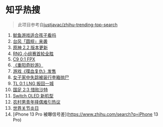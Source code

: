 # 知乎热搜

> 此项目参考自[justjavac/zhihu-trending-top-search](https://github.com/justjavac/zhihu-trending-top-search/blob/main/utils.ts)

<!-- BEGIN -->
  <!-- 最后更新时间:Wed Oct 13 2021 16:15:55 GMT+0000 (Coordinated Universal Time) -->
  1. [鱿鱼游戏适合孩子看吗](https://www.zhihu.com/search?q=鱿鱼游戏)
1. [台风「圆规」来袭](https://www.zhihu.com/search?q=圆规)
1. [原神 2.2 版本更新](https://www.zhihu.com/search?q=原神)
1. [RNG 小组赛首轮全胜](https://www.zhihu.com/search?q=RNG)
1. [C9 0:1 FPX](https://www.zhihu.com/search?q=FPX)
1. [《重阳奇妙游》](https://www.zhihu.com/search?q=重阳奇妙游)
1. [游戏《喋血复仇》发售](https://www.zhihu.com/search?q=喋血复仇)
1. [女子家中失踪被装行李箱抛尸](https://www.zhihu.com/search?q=行李箱抛尸)
1. [TL 0:1 LNG 扳回一城](https://www.zhihu.com/search?q=LNG)
1. [国足 2:3 惜败沙特](https://www.zhihu.com/search?q=中国男足)
1. [Switch OLED 新机型](https://www.zhihu.com/search?q=switch)
1. [农村男青年择偶难引热议](https://www.zhihu.com/search?q=农村男青年)
1. [世界关节炎日](https://www.zhihu.com/search?q=关节炎)
1. [iPhone 13 Pro 被曝信号差](https://www.zhihu.com/search?q=iPhone 13 Pro)
  <!-- END -->